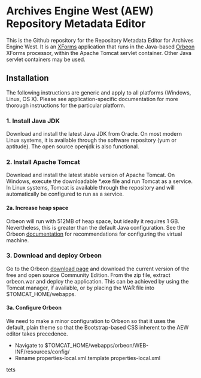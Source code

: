 Archives Engine West (AEW) Repository Metadata Editor
=====================================================

This is the Github repository for the Repository Metadata Editor for Archives Engine West. It is an [XForms](http://en.wikipedia.org/wiki/XForms) application that runs in the Java-based [Orbeon](http://www.orbeon.com) XForms processor, within the Apache Tomcat servlet container. Other Java servlet containers may be used.

Installation
------------
The following instructions are generic and apply to all platforms (Windows, Linux, OS X). Please see application-specific documentation for more thorough instructions for the particular platform.

### 1. Install Java JDK ###
Download and install the latest Java JDK from Oracle. On most modern Linux systems, it is available through the software repository (yum or aptitude). The open source openjdk is also functional.

### 2. Install Apache Tomcat ###
Download and install the latest stable version of Apache Tomcat. On Windows, execute the downloadable *.exe file and run Tomcat as a service. In Linux systems, Tomcat is available through the repository and will automatically be configured to run as a service.

#### 2a. Increase heap space ####
Orbeon will run with 512MB of heap space, but ideally it requires 1 GB. Nevertheless, this is greater than the default Java configuration. See the Orbeon [documentation](http://wiki.orbeon.com/forms/doc/developer-guide/admin/installing#TOC-Java-virtual-machine-configuration) for recommendations for configuring the virtual machine.

### 3. Download and deploy Orbeon ###
Go to the Orbeon [download page](http://www.orbeon.com/download) and download the current version of the free and open source Community Edition. From the zip file, extract orbeon.war and deploy the application. This can be achieved by using the Tomcat manager, if available, or by placing the WAR file into $TOMCAT_HOME/webapps.

#### 3a. Configure Orbeon ####
We need to make a minor configuration to Orbeon so that it uses the default, plain theme so that the Bootstrap-based CSS inherent to the AEW editor takes precedence.

 *  Navigate to $TOMCAT_HOME/webapps/orbeon/WEB-INF/resources/config/
 *  Rename properties-local.xml.template properties-local.xml

<property as="xs:anyURI" name="oxf.epilogue.theme" value="oxf:/config/theme-plain.xsl"/>

tets
